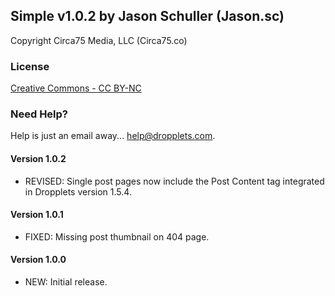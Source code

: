 ## Simple v1.0.2 by Jason Schuller (Jason.sc)
Copyright Circa75 Media, LLC (Circa75.co)

### License
[Creative Commons - CC BY-NC](http://creativecommons.org/licenses/by-nc/3.0/legalcode)

### Need Help?
Help is just an email away... help@dropplets.com.

#### Version 1.0.2
- REVISED: Single post pages now include the Post Content tag integrated in Dropplets version 1.5.4.

#### Version 1.0.1
- FIXED: Missing post thumbnail on 404 page.

#### Version 1.0.0
- NEW: Initial release.